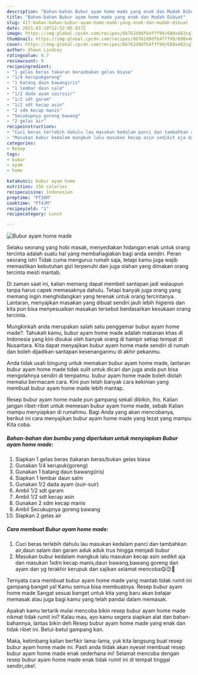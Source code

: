 ```yaml
---
description: "Bahan-bahan Bubur ayam home made yang enak dan Mudah Dibuat"
title: "Bahan-bahan Bubur ayam home made yang enak dan Mudah Dibuat"
slug: 417-bahan-bahan-bubur-ayam-home-made-yang-enak-dan-mudah-dibuat
date: 2021-03-10T12:52:05.037Z
image: https://img-global.cpcdn.com/recipes/6b762d9dfb4fff99/680x482cq70/bubur-ayam-home-made-foto-resep-utama.jpg
thumbnail: https://img-global.cpcdn.com/recipes/6b762d9dfb4fff99/680x482cq70/bubur-ayam-home-made-foto-resep-utama.jpg
cover: https://img-global.cpcdn.com/recipes/6b762d9dfb4fff99/680x482cq70/bubur-ayam-home-made-foto-resep-utama.jpg
author: Shawn Lindsey
ratingvalue: 4.7
reviewcount: 9
recipeingredient:
- "1 gelas beras takaran berasbukan gelas biasa"
- "1/4 kerupukgoreng"
- "1 batang daun bawangiris"
- "1 lembar daun salm"
- "1/2 dada ayam suirsuir"
- "1/2 sdt garam"
- "1/2 sdt kecap asin"
- "2 sdm kecap manis"
- "Secukupnya goreng bawang"
- "2 gelas air"
recipeinstructions:
- "Cuci beras terlebih dahulu lau masukan kedalam panci dan tambahkan air,daun salam dan garam aduk aduk trus hingga menjadi bubur"
- "Masukan bubur kedalam mangkuk lalu masukan kecap asin sedikit aja dan masukan 1sdm kecap manis,daun bawang,bawang goreng dan ayam dan yg terakhir kerupuk dan sajikan selamat mencoba😋😊🌹"
categories:
- Resep
tags:
- bubur
- ayam
- home

katakunci: bubur ayam home 
nutrition: 156 calories
recipecuisine: Indonesian
preptime: "PT26M"
cooktime: "PT43M"
recipeyield: "1"
recipecategory: Lunch

---
```



![Bubur ayam home made](https://img-global.cpcdn.com/recipes/6b762d9dfb4fff99/680x482cq70/bubur-ayam-home-made-foto-resep-utama.jpg)

Selaku seorang yang hobi masak, menyediakan hidangan enak untuk orang tercinta adalah suatu hal yang membahagiakan bagi anda sendiri. Peran seorang istri Tidak cuma mengurus rumah saja, tetapi kamu juga wajib memastikan kebutuhan gizi terpenuhi dan juga olahan yang dimakan orang tercinta mesti mantab.

Di zaman  saat ini, kalian memang dapat membeli santapan jadi walaupun tanpa harus capek memasaknya dahulu. Tetapi banyak juga orang yang memang ingin menghidangkan yang terenak untuk orang tercintanya. Lantaran, menyajikan masakan yang dibuat sendiri jauh lebih higienis dan kita pun bisa menyesuaikan masakan tersebut berdasarkan kesukaan orang tercinta. 



Mungkinkah anda merupakan salah satu penggemar bubur ayam home made?. Tahukah kamu, bubur ayam home made adalah makanan khas di Indonesia yang kini disukai oleh banyak orang di hampir setiap tempat di Nusantara. Kita dapat menyajikan bubur ayam home made sendiri di rumah dan boleh dijadikan santapan kesenanganmu di akhir pekanmu.

Anda tidak usah bingung untuk memakan bubur ayam home made, lantaran bubur ayam home made tidak sulit untuk dicari dan juga anda pun bisa mengolahnya sendiri di tempatmu. bubur ayam home made boleh diolah memalui bermacam cara. Kini pun telah banyak cara kekinian yang membuat bubur ayam home made lebih mantap.

Resep bubur ayam home made pun gampang sekali dibikin, lho. Kalian jangan ribet-ribet untuk memesan bubur ayam home made, sebab Kalian mampu menyiapkan di rumahmu. Bagi Anda yang akan mencobanya, berikut ini cara menyajikan bubur ayam home made yang lezat yang mampu Kita coba.

<!--inarticleads1-->

##### Bahan-bahan dan bumbu yang diperlukan untuk menyiapkan Bubur ayam home made:

1. Siapkan 1 gelas beras (takaran beras/bukan gelas biasa
1. Gunakan 1/4 kerupuk(goreng)
1. Gunakan 1 batang daun bawang(iris)
1. Siapkan 1 lembar daun salm
1. Gunakan 1/2 dada ayam (suir-suir)
1. Ambil 1/2 sdt garam
1. Ambil 1/2 sdt kecap asin
1. Gunakan 2 sdm kecap manis
1. Ambil Secukupnya goreng bawang
1. Siapkan 2 gelas air




<!--inarticleads2-->

##### Cara membuat Bubur ayam home made:

1. Cuci beras terlebih dahulu lau masukan kedalam panci dan tambahkan air,daun salam dan garam aduk aduk trus hingga menjadi bubur
1. Masukan bubur kedalam mangkuk lalu masukan kecap asin sedikit aja dan masukan 1sdm kecap manis,daun bawang,bawang goreng dan ayam dan yg terakhir kerupuk dan sajikan selamat mencoba😋😊🌹




Ternyata cara membuat bubur ayam home made yang mantab tidak rumit ini gampang banget ya! Kamu semua bisa membuatnya. Resep bubur ayam home made Sangat sesuai banget untuk kita yang baru akan belajar memasak atau juga bagi kamu yang telah pandai dalam memasak.

Apakah kamu tertarik mulai mencoba bikin resep bubur ayam home made nikmat tidak rumit ini? Kalau mau, ayo kamu segera siapkan alat dan bahan-bahannya, lantas bikin deh Resep bubur ayam home made yang enak dan tidak ribet ini. Betul-betul gampang kan. 

Maka, ketimbang kalian berfikir lama-lama, yuk kita langsung buat resep bubur ayam home made ini. Pasti anda tiidak akan nyesel membuat resep bubur ayam home made enak sederhana ini! Selamat mencoba dengan resep bubur ayam home made enak tidak rumit ini di tempat tinggal sendiri,oke!.

